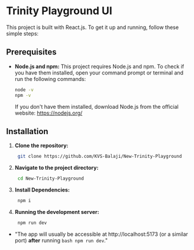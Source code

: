 # Trinity Playground UI

This project is built with React.js. To get it up and running, follow these simple steps:

## Prerequisites

* **Node.js and npm:** This project requires Node.js and npm. To check if you have them installed, open your command prompt or terminal and run the following commands:

    ```bash
    node -v
    npm -v
    ```

    If you don't have them installed, download Node.js from the official website: https://nodejs.org/


## Installation

1. **Clone the repository:**

   ```bash
    git clone https://github.com/KVS-Balaji/New-Trinity-Playground
   ```

2. **Navigate to the project directory:**

   ```bash
    cd New-Trinity-Playground
   ```

3. **Install Dependencies:**

   ```bash
    npm i
   ```

4. **Running the development server:**
   ```bash
    npm run dev
   ```

* "The app will usually be accessible at http://localhost:5173 (or a similar port) **after** running ```bash npm run dev```."
